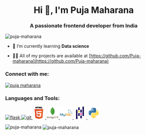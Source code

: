 <h1 align="center">Hi 👋, I'm Puja Maharana</h1>
<h3 align="center">A passionate frontend developer from India</h3>

<p align="left"> <img src="https://komarev.com/ghpvc/?username=puja-maharana&label=Profile%20views&color=0e75b6&style=flat" alt="puja-maharana" /> </p>

- 🌱 I’m currently learning **Data science**

- 👨‍💻 All of my projects are available at [https://github.com/Puja-maharana](https://github.com/Puja-maharana)

<h3 align="left">Connect with me:</h3>
<p align="left">
<a href="https://fb.com/puja maharana" target="blank"><img align="center" src="https://raw.githubusercontent.com/rahuldkjain/github-profile-readme-generator/master/src/images/icons/Social/facebook.svg" alt="puja maharana" height="30" width="40" /></a>
</p>

<h3 align="left">Languages and Tools:</h3>
<p align="left"> <a href="https://flask.palletsprojects.com/" target="_blank" rel="noreferrer"> <img src="https://www.vectorlogo.zone/logos/pocoo_flask/pocoo_flask-icon.svg" alt="flask" width="40" height="40"/> </a> <a href="https://git-scm.com/" target="_blank" rel="noreferrer"> <img src="https://www.vectorlogo.zone/logos/git-scm/git-scm-icon.svg" alt="git" width="40" height="40"/> </a> <a href="https://www.w3.org/html/" target="_blank" rel="noreferrer"> <img src="https://raw.githubusercontent.com/devicons/devicon/master/icons/html5/html5-original-wordmark.svg" alt="html5" width="40" height="40"/> </a> <a href="https://www.mongodb.com/" target="_blank" rel="noreferrer"> <img src="https://raw.githubusercontent.com/devicons/devicon/master/icons/mongodb/mongodb-original-wordmark.svg" alt="mongodb" width="40" height="40"/> </a> <a href="https://www.mysql.com/" target="_blank" rel="noreferrer"> <img src="https://raw.githubusercontent.com/devicons/devicon/master/icons/mysql/mysql-original-wordmark.svg" alt="mysql" width="40" height="40"/> </a> <a href="https://pandas.pydata.org/" target="_blank" rel="noreferrer"> <img src="https://raw.githubusercontent.com/devicons/devicon/2ae2a900d2f041da66e950e4d48052658d850630/icons/pandas/pandas-original.svg" alt="pandas" width="40" height="40"/> </a> <a href="https://www.python.org" target="_blank" rel="noreferrer"> <img src="https://raw.githubusercontent.com/devicons/devicon/master/icons/python/python-original.svg" alt="python" width="40" height="40"/> </a> </p>

<p><img align="left" src="https://github-readme-stats.vercel.app/api/top-langs?username=puja-maharana&show_icons=true&locale=en&layout=compact" alt="puja-maharana" /></p>

<p>&nbsp;<img align="center" src="https://github-readme-stats.vercel.app/api?username=puja-maharana&show_icons=true&locale=en" alt="puja-maharana" /></p>
